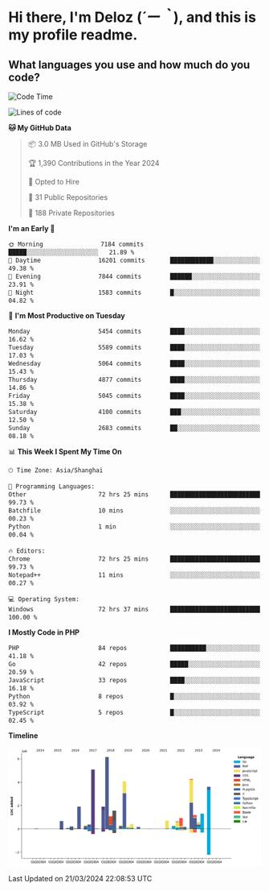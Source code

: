 # **Hi there, I'm Deloz (*´ー｀*), and this is my profile readme.**

## **What languages you use and how much do you code?**

<!--START_SECTION:waka-->
![Code Time](http://img.shields.io/badge/Code%20Time-3%2C542%20hrs%2035%20mins-blue)

![Lines of code](https://img.shields.io/badge/From%20Hello%20World%20I%27ve%20Written-38.0%20million%20lines%20of%20code-blue)

**🐱 My GitHub Data** 

> 📦 3.0 MB Used in GitHub's Storage 
 > 
> 🏆 1,390 Contributions in the Year 2024
 > 
> 💼 Opted to Hire
 > 
> 📜 31 Public Repositories 
 > 
> 🔑 188 Private Repositories 
 > 
**I'm an Early 🐤** 

```text
🌞 Morning                7184 commits        █████░░░░░░░░░░░░░░░░░░░░   21.89 % 
🌆 Daytime                16201 commits       ████████████░░░░░░░░░░░░░   49.38 % 
🌃 Evening                7844 commits        ██████░░░░░░░░░░░░░░░░░░░   23.91 % 
🌙 Night                  1583 commits        █░░░░░░░░░░░░░░░░░░░░░░░░   04.82 % 
```
📅 **I'm Most Productive on Tuesday** 

```text
Monday                   5454 commits        ████░░░░░░░░░░░░░░░░░░░░░   16.62 % 
Tuesday                  5589 commits        ████░░░░░░░░░░░░░░░░░░░░░   17.03 % 
Wednesday                5064 commits        ████░░░░░░░░░░░░░░░░░░░░░   15.43 % 
Thursday                 4877 commits        ████░░░░░░░░░░░░░░░░░░░░░   14.86 % 
Friday                   5045 commits        ████░░░░░░░░░░░░░░░░░░░░░   15.38 % 
Saturday                 4100 commits        ███░░░░░░░░░░░░░░░░░░░░░░   12.50 % 
Sunday                   2683 commits        ██░░░░░░░░░░░░░░░░░░░░░░░   08.18 % 
```


📊 **This Week I Spent My Time On** 

```text
🕑︎ Time Zone: Asia/Shanghai

💬 Programming Languages: 
Other                    72 hrs 25 mins      █████████████████████████   99.73 % 
Batchfile                10 mins             ░░░░░░░░░░░░░░░░░░░░░░░░░   00.23 % 
Python                   1 min               ░░░░░░░░░░░░░░░░░░░░░░░░░   00.04 % 

🔥 Editors: 
Chrome                   72 hrs 25 mins      █████████████████████████   99.73 % 
Notepad++                11 mins             ░░░░░░░░░░░░░░░░░░░░░░░░░   00.27 % 

💻 Operating System: 
Windows                  72 hrs 37 mins      █████████████████████████   100.00 % 
```

**I Mostly Code in PHP** 

```text
PHP                      84 repos            ██████████░░░░░░░░░░░░░░░   41.18 % 
Go                       42 repos            █████░░░░░░░░░░░░░░░░░░░░   20.59 % 
JavaScript               33 repos            ████░░░░░░░░░░░░░░░░░░░░░   16.18 % 
Python                   8 repos             █░░░░░░░░░░░░░░░░░░░░░░░░   03.92 % 
TypeScript               5 repos             █░░░░░░░░░░░░░░░░░░░░░░░░   02.45 % 
```



**Timeline**

![Lines of Code chart](https://raw.githubusercontent.com/deloz/deloz/main/assets/bar_graph.png)


 Last Updated on 21/03/2024 22:08:53 UTC
<!--END_SECTION:waka-->

